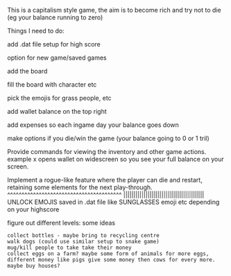This is a capitalism style game, the aim is to become rich and try not to die (eg your balance running to zero)


Things I need to do:

add .dat file setup for high score

option for new game/saved games

add the board

fill the board with character etc


pick the emojis for grass people, etc

add wallet balance on the top right

add expenses so each ingame day your balance goes down

make options if you die/win the game (your balance going to 0 or 1 tril)

Provide commands for viewing the inventory and other game actions. example x opens wallet on widescreen so you see your full balance on your screen.


Implement a rogue-like feature where the player can die and restart, retaining some
elements for the next play-through. 
^^^^^^^^^^^^^^^^^^^^^^^^^^^^^^^^^^^^^^^^
||||||||||||||||||||||||||||||||||||||||
UNLOCK EMOJIS saved in .dat file like SUNGLASSES emoji etc depending on your highscore



figure out different levels: some ideas
~~~~~~~~~~~~~~~~~~~~~~~~~~~~~~~~~~~~~~~~~~~
collect bottles - maybe bring to recycling centre
walk dogs (could use similar setup to snake game)
mug/kill people to take take their money
collect eggs on a farm? maybe some form of animals for more eggs, different money like pigs give some money then cows for every more.
maybe buy houses?
